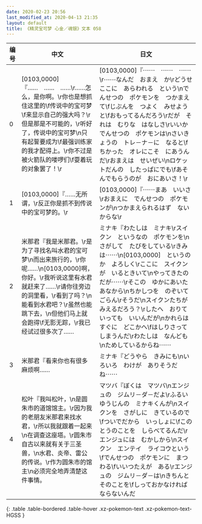 ```yaml
---
date: 2020-02-23 20:56
last_modified_at: 2020-04-13 21:35
layout: default
title: 《精灵宝可梦 心金／魂银》文本 058
---
```

| 编号 | 中文 | 日文 |
| ---- | ---- | ---- |
| 0 | [0103,0000]『……　……　……\r……怎么，是你啊。\r你也是想抓住这里的\f传说中的宝可梦\f来显示自己的强大吗？\r但是那是不可能的，\r听好了，传说中的宝可梦\n只有起誓要成为\f最强训练家的我才配得上。\r你不过是被火箭队的喽啰们\f耍着玩的对象罢了！\r | [0103,0000]『⋯⋯　⋯⋯　⋯⋯\r⋯⋯なんだ　おまえ　か\rどうせ　ここに　あらわれる　という\nでんせつの　ポケモンを　つかまえて\fじぶんを　つよく　みせようと\fおもってるんだろう\rだが　それは　むりな　はなしさ\rいいか　でんせつの　ポケモンは\nさいきょうの　トレ－ナ－に　なると\fちかった　オレにこそ　にあうんだ\rおまえは　せいぜい\nロケットだんの　したっぱにでも\fあそんでもらうのが　おにあいさ！\r |
| 1 | [0103,0000]『……无所谓，\r反正你是抓不到传说中的宝可梦的。\r | [0103,0000]『⋯⋯まあ　いいさ\rおまえに　でんせつの　ポケモンが\nつかまえられるはず　ないからな\r |
| 2 | 米那君『我是米那君。\r是为了寻找名叫水君的宝可梦\n而出来旅行的，\r你呢……\n[0103,0000]啊，你好。\r我听说这里有水君就赶来了……\r请你往旁边的洞里看，\r看到了吗？\n能看到水君吧？\r虽然也能跳下去，\n但他们马上就会跑得\f无影无踪，\r我已经试过很多次了…… | ミナキ『わたしは　ミナキ\rスイクン　というなの　ポケモンを\nさがして　たびをしている\rきみは⋯⋯\n[0103,0000]　というのか　よろしく\rここに　スイクンが　いるときいて\nやってきたのだが⋯⋯\rそこの　ゆかにあいた　あなから\nちかしつを　のぞいてごらん\rそうだ\nスイクンたちが　みえるだろう？\rしたへ　おりていっても　いいんだが\nかれらは　すぐに　どこかへ\fはしりさって　しまうんだ\rわたしは　なんども\nためしているからね⋯⋯ |
| 3 | 米那君『看来你也有很多麻烦啊…… | ミナキ『どうやら　きみにも\nいろいろ　わけが　ありそうだね⋯⋯ |
| 4 | 松叶『我叫松叶，\n是圆朱市的道馆馆主。\r因为我的老朋友米那君来找水君，\r所以我就跟着一起来\n在调查这座塔。\r圆朱市自古以来就有关于三圣兽，\n水君、炎帝、雷公的传说。\r作为圆朱市的馆主\n必须完全地弄清楚这件事情。 | マツバ『ぼくは　マツバ\nエンジュの　ジムリ－ダ－だよ\rふるい　ゆうじんの　ミナキくんが\nスイクンを　さがしに　きているので\fついでだから　いっしょに\fこの　とうのことを　しらべてるんだ\rエンジュには　むかしから\nスイクン　エンテイ　ライコウという\fでんせつの　ポケモンに　まつわる\fいいつたえが　ある\rエンジュの　ジムリ－ダ－は\nきちんと　そのことを\fしっておかなければ　ならないんだ |
{: .table .table-bordered .table-hover .xz-pokemon-text .xz-pokemon-text-HGSS }